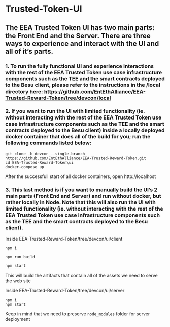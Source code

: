 # Trusted-Token-UI

## The EEA Trusted Token UI has two main parts: the Front End and the Server. There are three ways to experience and interact with the UI and all of it’s parts.

### 1. To run the fully functional UI and experience interactions with the rest of the EEA Trusted Token use case infrastructure components such as the TEE and the smart contracts deployed to the Besu client, please refer to the instructions in the /local directory here: https://github.com/EntEthAlliance/EEA-Trusted-Reward-Token/tree/devcon/local

### 2. If you want to run the UI with limited functionality (ie. without interacting with the rest of the EEA Trusted Token use case infrastructure components such as the TEE and the smart contracts deployed to the Besu client) inside a locally deployed docker container that does all of the build for you; run the following commands listed below:

```
git clone -b devcon --single-branch https://github.com/EntEthAlliance/EEA-Trusted-Reward-Token.git
cd EEA-Trusted-Reward-Token\ui
docker-compose up
```

After the successfull start of all docker containers, open http://localhost

### 3. This last method is if you want to manually build the UI’s 2 main parts (Front End and Server) and run without docker, but rather locally in Node. Note that this will also run the UI with limited functionality (ie. without interacting with the rest of the EEA Trusted Token use case infrastructure components such as the TEE and the smart contracts deployed to the Besu client).

Inside EEA-Trusted-Reward-Token/tree/devcon/ui/client

```
npm i

npm run build 

npm start

```
This will build the artifacts that contain all of the assets we need to serve the web site

Inside EEA-Trusted-Reward-Token/tree/devcon/ui/server

```
npm i
npm start

```
Keep in mind that we need to preserve `node_modules` folder for server deployment

